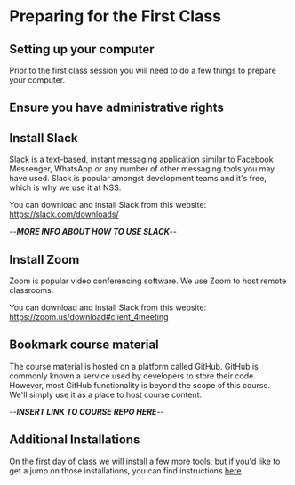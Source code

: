 # Preparing for the First Class

## Setting up your computer

Prior to the first class session you will need to do a few things to prepare your computer.

## Ensure you have administrative rights

## Install Slack

Slack is a text-based, instant messaging application similar to Facebook Messenger, WhatsApp or any number of other messaging tools you may have used. Slack is popular amongst development teams and it's free, which is why we use it at NSS.

You can download and install Slack from this website: https://slack.com/downloads/

--_**MORE INFO ABOUT HOW TO USE SLACK**_--

## Install Zoom

Zoom is popular video conferencing software. We use Zoom to host remote classrooms.

You can download and install Slack from this website: https://zoom.us/download#client_4meeting

## Bookmark course material

The course material is hosted on a platform called GitHub. GitHub is commonly known a service used by developers to store their code. However, most GitHub functionality is beyond the scope of this course. We'll simply use it as a place to host course content.

--_**INSERT LINK TO COURSE REPO HERE**_--

## Additional Installations

On the first day of class we will install a few more tools, but if you'd like to get a jump on those installations, you can find instructions [here](../classroom/installations.md).